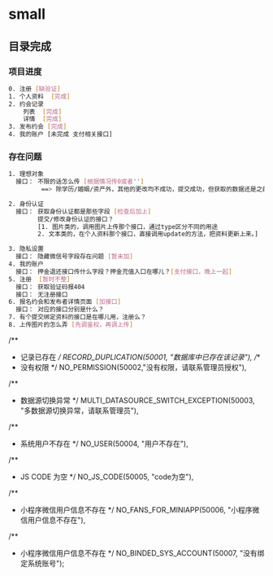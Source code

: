 # small


## 目录完成

### 项目进度

```bash
0. 注册 [缺验证]
1. 个人资料  [完成]
2. 约会记录 
	列表  [完成]
	详情  [完成]
3. 发布约会 [完成] 
4. 我的账户 [未完成 支付相关接口]
```

### 存在问题

```bash
1. 理想对象 
  接口： 不限的话怎么传 [根据情况传0或者''] 
  		 ==> 除学历/婚姻/资产外，其他的更改均不成功，提交成功，但获取的数据还是之前的

2. 身份认证
  接口： 获取身份认证都是那些字段 [检查后加上]
        提交/修改身份认证的接口？
		[1. 图片类的，调用图片上传那个接口，通过type区分不同的用途
		2. 文本类的，在个人资料那个接口，直接调用update的方法，把资料更新上来。]

3. 隐私设置
  接口： 隐藏微信号字段存在问题 [暂未加]
4. 我的账户
  接口： 押金退还接口传什么字段？押金充值入口在哪儿？[支付接口，晚上一起]
5. 注册  [暂时不整]
  接口： 获取验证码报404
  接口： 无注册接口
6. 报名约会和发布者详情页面 [加接口]
  接口： 对应的接口分别是什么？
7. 有个提交绑定资料的接口是在哪儿用，注册么？
8. 上传图片的怎么弄 [先调鉴权，再调上传]
```

/**
 * 记录已存在
 */
RECORD_DUPLICATION(50001, "数据库中已存在该记录"),
/**
 * 没有权限
 */
NO_PERMISSION(50002,"没有权限，请联系管理员授权"),

/**
 * 数据源切换异常
 */
MULTI_DATASOURCE_SWITCH_EXCEPTION(50003, "多数据源切换异常，请联系管理员"),

/**
 * 系统用户不存在
 */
NO_USER(50004, "用户不存在"),

/**
 * JS CODE 为空
 */
NO_JS_CODE(50005, "code为空"),

/**
 * 小程序微信用户信息不存在
 */
NO_FANS_FOR_MINIAPP(50006, "小程序微信用户信息不存在"),

/**
 * 小程序微信用户信息不存在
 */
NO_BINDED_SYS_ACCOUNT(50007, "没有绑定系统账号");